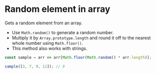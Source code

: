 # Random element in array

Gets a random element from an array.

* Use `Math.random()` to generate a random number.
* Multiply it by `Array.prototype.length` and round it off to the nearest whole number using `Math.floor()`.
* This method also works with strings.

```js
const sample = arr => arr[Math.floor(Math.random() * arr.length)];
```

```js
sample([3, 7, 9, 11]); // 9
```
